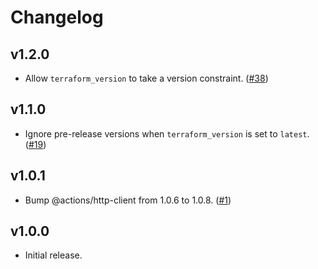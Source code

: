 # Changelog

## v1.2.0

- Allow `terraform_version` to take a version constraint. ([#38](https://github.com/hashicorp/setup-terraform/pull/38))

## v1.1.0

- Ignore pre-release versions when `terraform_version` is set to `latest`. ([#19](https://github.com/hashicorp/setup-terraform/pull/19))

## v1.0.1

- Bump @actions/http-client from 1.0.6 to 1.0.8. ([#1](https://github.com/hashicorp/setup-terraform/pull/1))


## v1.0.0

- Initial release.
